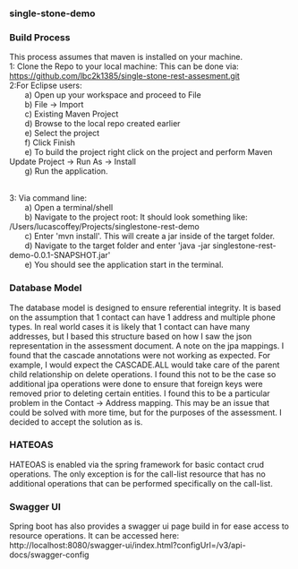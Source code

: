 ### single-stone-demo



### Build Process
This process assumes that maven is installed on your machine.
</br>
1: Clone the Repo to your local machine: This can be done via: https://github.com/lbc2k1385/single-stone-rest-assesment.git
</br>
2:For Eclipse users:
</br>&nbsp;&nbsp;&nbsp;&nbsp;&nbsp;&nbsp;
	a) Open up your workspace and proceed to File 
	</br>&nbsp;&nbsp;&nbsp;&nbsp;&nbsp;&nbsp;
	b) File -> Import
	</br>&nbsp;&nbsp;&nbsp;&nbsp;&nbsp;&nbsp;
	c) Existing Maven Project
	</br>&nbsp;&nbsp;&nbsp;&nbsp;&nbsp;&nbsp;
	d) Browse to the local repo created earlier
	</br>&nbsp;&nbsp;&nbsp;&nbsp;&nbsp;&nbsp;
	e) Select the project
	</br>&nbsp;&nbsp;&nbsp;&nbsp;&nbsp;&nbsp;
	f) Click Finish
	</br>&nbsp;&nbsp;&nbsp;&nbsp;&nbsp;&nbsp;
	e) To build the project right click on the project and perform Maven Update Project -> Run As -> Install
	</br>&nbsp;&nbsp;&nbsp;&nbsp;&nbsp;&nbsp;
	g) Run the application.

</br>
3: Via command line:
</br>&nbsp;&nbsp;&nbsp;&nbsp;&nbsp;&nbsp;
	a) Open a terminal/shell
</br>&nbsp;&nbsp;&nbsp;&nbsp;&nbsp;&nbsp;
	b) Navigate to the project root: It should look something like: /Users/lucascoffey/Projects/singlestone-rest-demo
</br>&nbsp;&nbsp;&nbsp;&nbsp;&nbsp;&nbsp;
	c) Enter 'mvn install'. This will create a jar inside of the target folder.
</br>&nbsp;&nbsp;&nbsp;&nbsp;&nbsp;&nbsp;	
	d) Navigate to the target folder and enter 'java -jar singlestone-rest-demo-0.0.1-SNAPSHOT.jar'
</br>&nbsp;&nbsp;&nbsp;&nbsp;&nbsp;&nbsp;
	e) You should see the application start in the terminal.	

### Database Model
The database model is designed to ensure referential integrity.  It is based on the assumption that 1 contact can have 1 address and multiple phone types. In real world cases
it is likely that 1 contact can have many addresses, but I based this structure based on how I saw the json representation in the assessment document.
A note on the jpa mappings.  I found that the cascade annotations were not working as expected.  For example, I would expect the CASCADE.ALL would take care of the parent
child relationship on delete operations.  I found this not to be the case so additional jpa operations were done to ensure that foreign keys were removed prior to deleting certain
entities.  I found this to be a particular problem in the Contact -> Address mapping.  This may be an issue that could be solved with more time, but for the purposes of the assessment.
I decided to accept the solution as is.

### HATEOAS
HATEOAS is enabled via the spring framework for basic contact crud operations.  The only exception is for the call-list resource that has no additional operations that can be performed specifically on the call-list.

### Swagger UI
Spring boot has also provides a swagger ui page build in for ease access to resource operations.  It can be accessed here:
http://localhost:8080/swagger-ui/index.html?configUrl=/v3/api-docs/swagger-config

